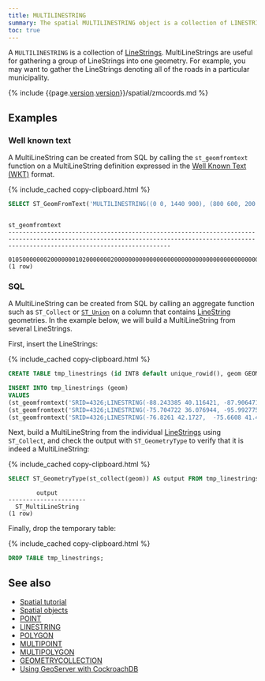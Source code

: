 ```yaml
---
title: MULTILINESTRING
summary: The spatial MULTILINESTRING object is a collection of LINESTRINGs.
toc: true
---
```


A `MULTILINESTRING` is a collection of [LineStrings](linestring.html).  MultiLineStrings are useful for gathering a group of LineStrings into one geometry. For example, you may want to gather the LineStrings denoting all of the roads in a particular municipality.

{% include {{page.[version](cluster-settings.html#setting-version).[version](cluster-settings.html#setting-version)}}/spatial/zmcoords.md %}

## Examples

### Well known text

A MultiLineString can be created from SQL by calling the `st_geomfromtext` function on a MultiLineString definition expressed in the [Well Known Text (WKT)](spatial-glossary.html#wkt) format.

{% include_cached copy-clipboard.html %}
~~~ sql
SELECT ST_GeomFromText('MULTILINESTRING((0 0, 1440 900), (800 600, 200 400))');
~~~

~~~
                                                                                     st_geomfromtext
------------------------------------------------------------------------------------------------------------------------------------------------------------------------------------------
  0105000000020000000102000000020000000000000000000000000000000000000000000000008096400000000000208C4001020000000200000000000000000089400000000000C0824000000000000069400000000000007940
(1 row)
~~~

### SQL

A MultiLineString can be created from SQL by calling an aggregate function such as `ST_Collect` or [`ST_Union`](st_union.html) on a column that contains [LineString](linestring.html) geometries.  In the example below, we will build a MultiLineString from several LineStrings.

First, insert the LineStrings:

{% include_cached copy-clipboard.html %}
~~~ sql
CREATE TABLE tmp_linestrings (id INT8 default unique_rowid(), geom GEOMETRY);

INSERT INTO tmp_linestrings (geom)
VALUES
(st_geomfromtext('SRID=4326;LINESTRING(-88.243385 40.116421, -87.906471 43.038902, -95.992775 36.153980)')),
(st_geomfromtext('SRID=4326;LINESTRING(-75.704722 36.076944, -95.992775 36.153980, -87.906471 43.038902)')),
(st_geomfromtext('SRID=4326;LINESTRING(-76.8261 42.1727,  -75.6608 41.4102,-73.5422 41.052, -73.929 41.707,  -76.8261 42.1727)'));
~~~

Next, build a MultiLineString from the individual [LineStrings](linestring.html) using `ST_Collect`, and check the output with `ST_GeometryType` to verify that it is indeed a MultiLineString:

{% include_cached copy-clipboard.html %}
~~~ sql
SELECT ST_GeometryType(st_collect(geom)) AS output FROM tmp_linestrings;
~~~

~~~
        output
----------------------
  ST_MultiLineString
(1 row)
~~~

Finally, drop the temporary table:

{% include_cached copy-clipboard.html %}
~~~ sql
DROP TABLE tmp_linestrings;
~~~

## See also

- [Spatial tutorial](spatial-tutorial.html)
- [Spatial objects](spatial-features.html#spatial-objects)
- [POINT](point.html)
- [LINESTRING](linestring.html)
- [POLYGON](polygon.html)
- [MULTIPOINT](multipoint.html)
- [MULTIPOLYGON](multipolygon.html)
- [GEOMETRYCOLLECTION](geometrycollection.html)
- [Using GeoServer with CockroachDB](geoserver.html)
